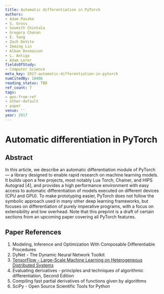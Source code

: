 ```yaml
---
title: Automatic differentiation in PyTorch
authors:
- Adam Paszke
- S. Gross
- Soumith Chintala
- Gregory Chanan
- E. Yang
- Zach DeVito
- Zeming Lin
- Alban Desmaison
- L. Antiga
- Adam Lerer
fieldsOfStudy:
- Computer Science
meta_key: 2017-automatic-differentiation-in-pytorch
numCitedBy: 10406
reading_status: TBD
ref_count: 7
tags:
- gen-from-ref
- other-default
- paper
venue: ''
year: 2017
---
```


# Automatic differentiation in PyTorch

## Abstract

In this article, we describe an automatic differentiation module of PyTorch — a library designed to enable rapid research on machine learning models. It builds upon a few projects, most notably Lua Torch, Chainer, and HIPS Autograd [4], and provides a high performance environment with easy access to automatic differentiation of models executed on different devices (CPU and GPU). To make prototyping easier, PyTorch does not follow the symbolic approach used in many other deep learning frameworks, but focuses on differentiation of purely imperative programs, with a focus on extensibility and low overhead. Note that this preprint is a draft of certain sections from an upcoming paper covering all PyTorch features.

## Paper References

1. Modeling, Inference and Optimization With Composable Differentiable Procedures
2. DyNet - The Dynamic Neural Network Toolkit
3. [TensorFlow - Large-Scale Machine Learning on Heterogeneous Distributed Systems](2016-tensorflow-large-scale-machine-learning-on-heterogeneous-distributed-systems)
4. Evaluating derivatives - principles and techniques of algorithmic differentiation, Second Edition
5. Compiling fast partial derivatives of functions given by algorithms
6. SciPy - Open Source Scientific Tools for Python
